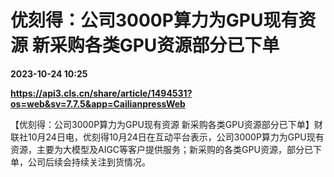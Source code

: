 # 优刻得：公司3000P算力为GPU现有资源 新采购各类GPU资源部分已下单

**2023-10-24 10:25**

**https://api3.cls.cn/share/article/1494531?os=web&sv=7.7.5&app=CailianpressWeb**

【优刻得：公司3000P算力为GPU现有资源 新采购各类GPU资源部分已下单】财联社10月24日电，优刻得10月24日在互动平台表示，公司3000P算力为GPU现有资源，主要为大模型及AIGC等客户提供服务；新采购的各类GPU资源，部分已下单，公司后续会持续关注到货情况。